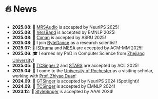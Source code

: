 
# 🔥 News

<style>
  .scrollable {
    max-height: 260px; /* 设置最大高度 */
    overflow-y: scroll; /* 设置垂直滚动条 */
  }
</style>

<div class="scrollable">
  <ul>
    <li><strong>2025.08</strong>: 🎉 <a href="https://arxiv.org/abs/2510.10396">MRSAudio</a> is accepted by NeurIPS 2025!</li>
    <li><strong>2025.08</strong>: 🎉 <a href="https://arxiv.org/abs/2504.19062">VersBand</a> is accepted by EMNLP 2025!</li>
    <li><strong>2025.08</strong>: 🎉 <a href="https://arxiv.org/abs/2507.14534">Conan</a> is accepted by ASRU 2025!</li>
    <li><strong>2025.08</strong>: 💼 I join <a href="https://www.bytedance.com/en/">ByteDance</a> as a research scientist!</li>
    <li><strong>2025.07</strong>: 🎉 <a href="https://arxiv.org/abs/2504.20630">ISDrama</a> and <a href="">MESA</a> are accepted by ACM-MM 2025!</li>
    <li><strong>2025.06</strong>: 🎓 I earned my PhD in Computer Science from <a href="https://www.zju.edu.cn/english/">Zhejiang University</a>!</li>
    <li><strong>2025.05</strong>: 🎉 <a href="https://arxiv.org/abs/2505.14910">TCSinger 2</a> and <a href="https://arxiv.org/abs/2507.06670">STARS</a> are accepted by ACL 2025!</li>
    <li><strong>2025.04</strong>: 🏫 I come to the <a href="https://www.rochester.edu/">University of Rochester</a> as a visiting scholar, working with <a href="https://www.hajim.rochester.edu/ece/people/faculty/duan_zhiyao">Prof. Zhiyao Duan</a>!</li>
    <li><strong>2024.09</strong>: 🎉 <a href="https://arxiv.org/abs/2505.14910">GTSinger</a> is accepted by NeurIPS 2024 (Spotlight)!</li>
    <li><strong>2024.09</strong>: 🎉 <a href="https://arxiv.org/abs/2409.15977">TCSinger</a> is accepted by EMNLP 2024!</li>
    <li><strong>2023.12</strong>: 🎉 <a href="https://arxiv.org/abs/2312.10741">StyleSinger</a> is accepted by AAAI 2024!</li>
  </ul>
</div>
